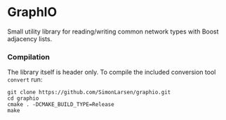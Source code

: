 GraphIO
========

Small utility library for reading/writing common network types with Boost adjacency lists.

### Compilation ###

The library itself is header only.
To compile the included conversion tool `convert` run:

```
git clone https://github.com/SimonLarsen/graphio.git
cd graphio
cmake . -DCMAKE_BUILD_TYPE=Release
make
```
